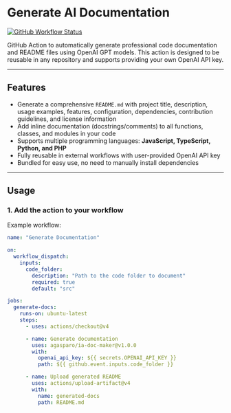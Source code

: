 # Generate AI Documentation

[![GitHub Workflow Status](https://img.shields.io/badge/status-ready-blue)](#)

GitHub Action to automatically generate professional code documentation and README files using OpenAI GPT models. This action is designed to be reusable in any repository and supports providing your own OpenAI API key.

---

## Features

- Generate a comprehensive `README.md` with project title, description, usage examples, features, configuration, dependencies, contribution guidelines, and license information
- Add inline documentation (docstrings/comments) to all functions, classes, and modules in your code
- Supports multiple programming languages: **JavaScript, TypeScript, Python, and PHP**
- Fully reusable in external workflows with user-provided OpenAI API key
- Bundled for easy use, no need to manually install dependencies

---

## Usage

### 1. Add the action to your workflow

Example workflow:

```yaml
name: "Generate Documentation"

on:
  workflow_dispatch:
    inputs:
      code_folder:
        description: "Path to the code folder to document"
        required: true
        default: "src"

jobs:
  generate-docs:
    runs-on: ubuntu-latest
    steps:
      - uses: actions/checkout@v4

      - name: Generate documentation
        uses: agasparo/ia-doc-maker@v1.0.0
        with:
          openai_api_key: ${{ secrets.OPENAI_API_KEY }}
          path: ${{ github.event.inputs.code_folder }}

      - name: Upload generated README
        uses: actions/upload-artifact@v4
        with:
          name: generated-docs
          path: README.md
